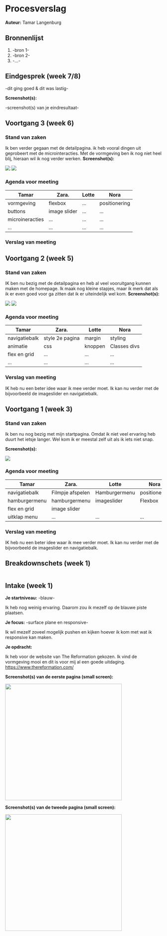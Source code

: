 # Procesverslag
**Auteur:** Tamar Langenburg


## Bronnenlijst
1. -bron 1-
2. -bron 2-
3. -...-



## Eindgesprek (week 7/8)

-dit ging goed & dit was lastig-

**Screenshot(s):**

-screenshot(s) van je eindresultaat-



## Voortgang 3 (week 6)

### Stand van zaken

Ik ben verder gegaan met de detailpagina. ik heb vooral dingen uit geprobeert met de microinteracties. Met de vormgeving ben ik nog niet heel blij, hieraan wil ik nog verder werken. 
**Screenshot(s):**

<img src="images/screenshot3.png"> <img src="images/screenshotversie3.png">


### Agenda voor meeting


| Tamar          | Zara.              | Lotte        | Nora             |
| -------------- | ------------------ | ------------ | ---------------- |
| vormgeving     | flexbox            | ...          | positionering    |
| buttons        | image slider       | ...          | ...              |
| microineracties| ...                | ...          | ...              |
| ...            | ...                | ...          | ...              |

### Verslag van meeting






## Voortgang 2 (week 5)

### Stand van zaken

IK ben nu bezig met de detailpagina en heb al veel vooruitgang kunnen maken met de homepage. Ik maak nog kleine stapjes, maar ik merk dat als ik er even goed voor ga zitten dat ik er uiteindelijk wel kom.
**Screenshot(s):**

<img src="images/screenshot2.png"> <img src="images/screenshot3.png">


### Agenda voor meeting


| Tamar          | Zara.              | Lotte        | Nora             |
| -------------- | ------------------ | ------------ | ---------------- |
| navigatiebalk  | style 2e pagina    | margin       | styling          |
| animatie       | css                | knoppen      | Classes divs     |
| flex en grid   | ...                | ...          | ...              |
| ...            | ...                | ...          | ...              |

### Verslag van meeting

IK heb nu een beter idee waar ik mee verder moet. Ik kan nu verder met de bijvoorbeeld de imageslider en navigatiebalk. 




## Voortgang 1 (week 3)

### Stand van zaken

Ik ben nu nog bezig met mijn startpagina. Omdat ik niet veel ervaring heb duurt het ietsje langer. Wel kom ik er meestal zelf uit als ik iets niet snap.

**Screenshot(s):**

<img src="images/versie1.png">

### Agenda voor meeting


| Tamar          | Zara.              | Lotte        | Nora             |
| -------------- | ------------------ | ------------ | ---------------- |
| navigatiebalk  | Filmpje afspelen   | Hamburgermenu| positioneren     |
| hamburgermenu  | hamburgermenu      | imageslider  | Flexbox          |
| flex en grid   | image slider       |              |                  |
| uitklap menu   | ...                | ...          | ...              |

### Verslag van meeting

IK heb nu een beter idee waar ik mee verder moet. Ik kan nu verder met de bijvoorbeeld de imageslider en navigatiebalk. 



## Breakdownschets (week 1)

<img scr="images/breakdownschets">



## Intake (week 1)


**Je startniveau:** -blauw-

Ik heb nog weinig ervaring. Daarom zou ik mezelf op de blauwe piste plaatsen.

**Je focus:** -surface plane en responsive-

Ik wil mezelf zoveel mogelijk pushen en kijken hoever ik kom met wat ik responsive kan maken.

**Je opdracht:** 

Ik heb voor de website van The Reformation gekozen. Ik vind de vormgeving mooi en dit is voor mij al een goede uitdaging.
https://www.thereformation.com/


**Screenshot(s) van de eerste pagina (small screen):**

<img src="images/refscreenshot1" width="375px">

**Screenshot(s) van de tweede pagina (small screen):**

<img src="images/refscreenshot2" width="375px">
